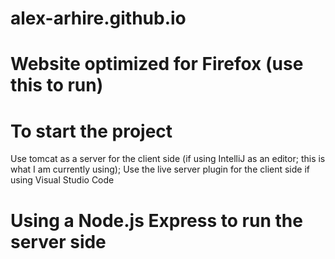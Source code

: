 # alex-arhire.github.io
# Website optimized for Firefox (use this to run)
# To start the project
Use tomcat as a server for the client side (if using IntelliJ as an editor; this is what I am currently using);
Use the live server plugin for the client side if using Visual Studio Code

# Using a Node.js Express to run the server side



